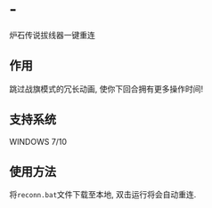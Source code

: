 # -
炉石传说拔线器一键重连

## 作用
跳过战旗模式的冗长动画, 使你下回合拥有更多操作时间!  

## 支持系统
WINDOWS 7/10  

## 使用方法
将`reconn.bat`文件下载至本地, 双击运行将会自动重连.  
